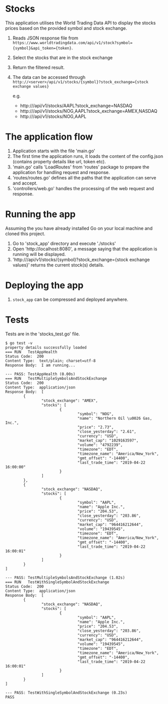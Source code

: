 # Stocks

This application utilises the World Trading Data API to display the stocks prices based on the provided symbol and stock exchange.

1. Reads JSON response file from `https://www.worldtradingdata.com/api/v1/stock?symbol={symbol}&api_token={token}`.
2. Select the stocks that are in the stock exchange
3. Return the filtered result.
4. The data can be accessed through `http://<server>/api/v1/stocks/{symbol}?stock_exchange={stock exchange values}`
   
   e.g. 
   
   - http://<server>/api/v1/stocks/AAPL?stock_exchange=NASDAQ
   - http://<server>/api/v1/stocks/NOG,AAPL?stock_exchange=AMEX,NASDAQ
   - http://<server>/api/v1/stocks/NOG,AAPL

   
# The application flow

1. Application starts with the file 'main.go'
2. The first time the application runs, it loads the content of the config.json (contains property details like url, token etc).
3. 'main.go' calls 'LoadRoutes' from 'routes' package to prepare the application for handling request and response.
4. 'routes/routes.go' defines all the paths that the application can serve and accept.
5. 'controllers/web.go' handles the processing of the web request and response. 

# Running the app

Assuming the you have already installed Go on your local machine and cloned this project.

1. Go to 'stock_app' directory and execute './stocks'
2. Open 'http://localhost:8080', a message saying that the application is running will be displayed.
3. 'http://<server>/api/v1/stocks/{symbol}?stock_exchange={stock exchange values}' returns the current stock(s) details.

# Deploying the app
1. `stock_app` can be compressed and deployed anywhere.

# Tests

Tests are in the 'stocks_test.go' file.

```
$ go test -v
property details successfully loaded
=== RUN   TestAppHealth
Status Code:  200
Content Type:  text/plain; charset=utf-8
Response Body:  I am running...

--- PASS: TestAppHealth (0.00s)
=== RUN   TestMultipleSymbolsAndStockExchange
Status Code:  200
Content Type:  application/json
Response Body:  [
        {
                "stock_exchange": "AMEX",
                "stocks": [
                        {
                                "symbol": "NOG",
                                "name": "Northern Oil \u0026 Gas, Inc.",
                                "price": "2.73",
                                "close_yesterday": "2.61",
                                "currency": "USD",
                                "market_cap": "1029163597",
                                "volume": "4792239",
                                "timezone": "EDT",
                                "timezone_name": "America/New_York",
                                "gmt_offset": "-14400",
                                "last_trade_time": "2019-04-22 16:00:00"
                        }
                ]
        },
        {
                "stock_exchange": "NASDAQ",
                "stocks": [
                        {
                                "symbol": "AAPL",
                                "name": "Apple Inc.",
                                "price": "204.53",
                                "close_yesterday": "203.86",
                                "currency": "USD",
                                "market_cap": "964416212644",
                                "volume": "19439545",
                                "timezone": "EDT",
                                "timezone_name": "America/New_York",
                                "gmt_offset": "-14400",
                                "last_trade_time": "2019-04-22 16:00:01"
                        }
                ]
        }
]

--- PASS: TestMultipleSymbolsAndStockExchange (1.02s)
=== RUN   TestWithSingleSymbolAndStockExchange
Status Code:  200
Content Type:  application/json
Response Body:  [
        {
                "stock_exchange": "NASDAQ",
                "stocks": [
                        {
                                "symbol": "AAPL",
                                "name": "Apple Inc.",
                                "price": "204.53",
                                "close_yesterday": "203.86",
                                "currency": "USD",
                                "market_cap": "964416212644",
                                "volume": "19439545",
                                "timezone": "EDT",
                                "timezone_name": "America/New_York",
                                "gmt_offset": "-14400",
                                "last_trade_time": "2019-04-22 16:00:01"
                        }
                ]
        }
]

--- PASS: TestWithSingleSymbolAndStockExchange (0.23s)
PASS

```
